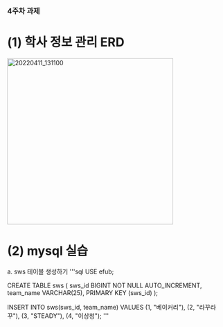 ### 4주차 과제 
# (1) 학사 정보 관리 ERD
<img width="383" alt="20220411_131100" src="https://user-images.githubusercontent.com/76603301/162665394-caa0cf53-b687-47e4-88c3-5ace650fe8bf.png">

# (2) mysql 실습

a. sws 테이블 생성하기 
'''sql
USE efub;

CREATE TABLE sws (
    sws_id BIGINT NOT NULL AUTO_INCREMENT,
    team_name VARCHAR(25),
    PRIMARY KEY (sws_id)
);

INSERT INTO sws(sws_id, team_name) VALUES
    (1, "베이커리"),
    (2, "라꾸라꾸"),
    (3, "STEADY"),
    (4, "이상청");
'''
